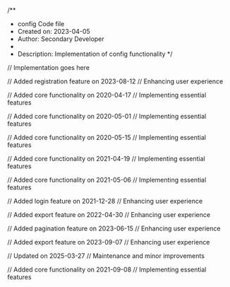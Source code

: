/**
 * config Code file
 * Created on: 2023-04-05
 * Author: Secondary Developer
 *
 * Description: Implementation of config functionality
 */
 
// Implementation goes here


// Added registration feature on 2023-08-12
// Enhancing user experience

// Added core functionality on 2020-04-17
// Implementing essential features

// Added core functionality on 2020-05-01
// Implementing essential features

// Added core functionality on 2020-05-15
// Implementing essential features

// Added core functionality on 2021-04-19
// Implementing essential features

// Added core functionality on 2021-05-06
// Implementing essential features

// Added login feature on 2021-12-28
// Enhancing user experience

// Added export feature on 2022-04-30
// Enhancing user experience

// Added pagination feature on 2023-06-15
// Enhancing user experience

// Added export feature on 2023-09-07
// Enhancing user experience

// Updated on 2025-03-27
// Maintenance and minor improvements

// Added core functionality on 2021-09-08
// Implementing essential features
